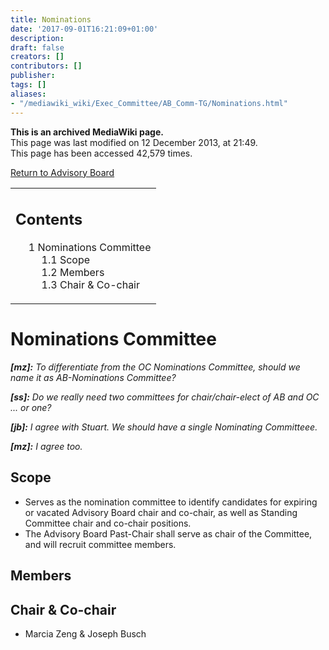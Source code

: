 ```yaml
---
title: Nominations
date: '2017-09-01T16:21:09+01:00'
description: 
draft: false
creators: []
contributors: []
publisher: 
tags: []
aliases:
- "/mediawiki_wiki/Exec_Committee/AB_Comm-TG/Nominations.html"
---
```


 **This is an archived MediaWiki page.**  
This page was last modified on 12 December 2013, at 21:49.  
This page has been accessed 42,579 times.

[Return to Advisory Board](/mediawiki_wiki/Exec_Committee/AB_Comm-TG)

<table id="toc" class="toc">
  <tr>
    <td>
      <div id="toctitle">
        <h2>Contents</h2>
      </div>
      <ul>
        <li class="toclevel-1 tocsection-1">
          <a href="#Nominations_Committee"><span class="tocnumber">1</span> <span class="toctext">Nominations Committee</span></a>
          <ul>
            <li class="toclevel-2 tocsection-2"><a href="#Scope"><span class="tocnumber">1.1</span> <span class="toctext">Scope</span></a></li>
            <li class="toclevel-2 tocsection-3"><a href="#Members"><span class="tocnumber">1.2</span> <span class="toctext">Members</span></a></li>
            <li class="toclevel-2 tocsection-4"><a href="#Chair_.26_Co-chair"><span class="tocnumber">1.3</span> <span class="toctext">Chair &amp; Co-chair</span></a></li>
          </ul>
        </li>
      </ul>
    </td>
  </tr>
</table>


# Nominations Committee 

_**[mz]:** To differentiate from the OC Nominations Committee, should we name it as AB-Nominations Committee?_

_**[ss]:** Do we really need two committees for chair/chair-elect of AB and OC ... or one?_

_**[jb]:** I agree with Stuart. We should have a single Nominating Committeee._

_**[mz]:** I agree too._

## Scope 

- Serves as the nomination committee to identify candidates for expiring or vacated Advisory Board chair and co-chair, as well as Standing Committee chair and co-chair positions. 
- The Advisory Board Past-Chair shall serve as chair of the Committee, and will recruit committee members.

## Members 

## Chair & Co-chair 

- Marcia Zeng & Joseph Busch

